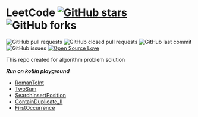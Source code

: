 # LeetCode  [![GitHub stars](https://img.shields.io/github/stars/nknr/LeetCode?style=social)](https://github.com/login?return_to=%2FTheAlphamerc%flutter-GitConnect) ![GitHub forks](https://img.shields.io/github/forks/nknr/LeetCode?style=social)

![GitHub pull requests](https://img.shields.io/github/issues-pr/nknr/LeetCode) ![GitHub closed pull requests](https://img.shields.io/github/issues-pr-closed/nknr/LeetCode) ![GitHub last commit](https://img.shields.io/github/last-commit/nknr/LeetCode)  ![GitHub issues](https://img.shields.io/github/issues-raw/nknr/LeetCode) [![Open Source Love](https://badges.frapsoft.com/os/v2/open-source.svg?v=103)](https://github.com/nknr/LeetCode)


This repo created for algorithm problem solution

***Run on kotlin playground***
- [RomanToInt](https://pl.kotl.in/6hfTD5JzT)
- [TwoSum](https://pl.kotl.in/hF0BRlDkl)
- [SearchInsertPosition](https://pl.kotl.in/CAS7HyosY)
- [ContainDuplicate_II](https://pl.kotl.in/FZh9nEq3S)
- [FirstOccurrence](https://pl.kotl.in/7_wNOGm3K)

